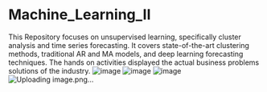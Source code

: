 # Machine_Learning_II
This Repository focuses on unsupervised learning, specifically cluster analysis and time series forecasting. It covers state-of-the-art clustering methods, traditional AR and MA models, and deep learning forecasting techniques.  The hands on activities displayed the actual business problems solutions of the industry. 
![image](https://github.com/user-attachments/assets/9162d4e0-ba12-4222-9c68-5ce359effe96)
![image](https://github.com/user-attachments/assets/6acba166-1fe7-42d4-b619-2bcd9f93d145)
![image](https://github.com/user-attachments/assets/211f7f1a-4e38-4357-ab3d-fa50e26f8baa)
![Uploading image.png…]()
